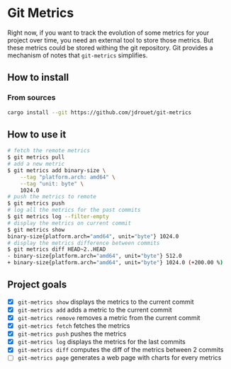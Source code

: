 # Git Metrics

Right now, if you want to track the evolution of some metrics for your project
over time, you need an external tool to store those metrics. But these metrics
could be stored withing the git repository. Git provides a mechanism of notes
that `git-metrics` simplifies.

## How to install

### From sources

```bash
cargo install --git https://github.com/jdrouet/git-metrics
```

## How to use it

```bash
# fetch the remote metrics
$ git metrics pull
# add a new metric
$ git metrics add binary-size \
    --tag "platform.arch: amd64" \
    --tag "unit: byte" \
    1024.0
# push the metrics to remote
$ git metrics push
# log all the metrics for the past commits
$ git metrics log --filter-empty
# display the metrics on current commit
$ git metrics show
binary-size{platform.arch="amd64", unit="byte"} 1024.0
# display the metrics difference between commits
$ git metrics diff HEAD~2..HEAD
- binary-size{platform.arch="amd64", unit="byte"} 512.0
+ binary-size{platform.arch="amd64", unit="byte"} 1024.0 (+200.00 %)
```

## Project goals

- [x] `git-metrics show` displays the metrics to the current commit
- [x] `git-metrics add` adds a metric to the current commit
- [x] `git-metrics remove` removes a metric from the current commit
- [x] `git-metrics fetch` fetches the metrics
- [x] `git-metrics push` pushes the metrics
- [x] `git-metrics log` displays the metrics for the last commits
- [x] `git-metrics diff` computes the diff of the metrics between 2 commits
- [ ] `git-metrics page` generates a web page with charts for every metrics
